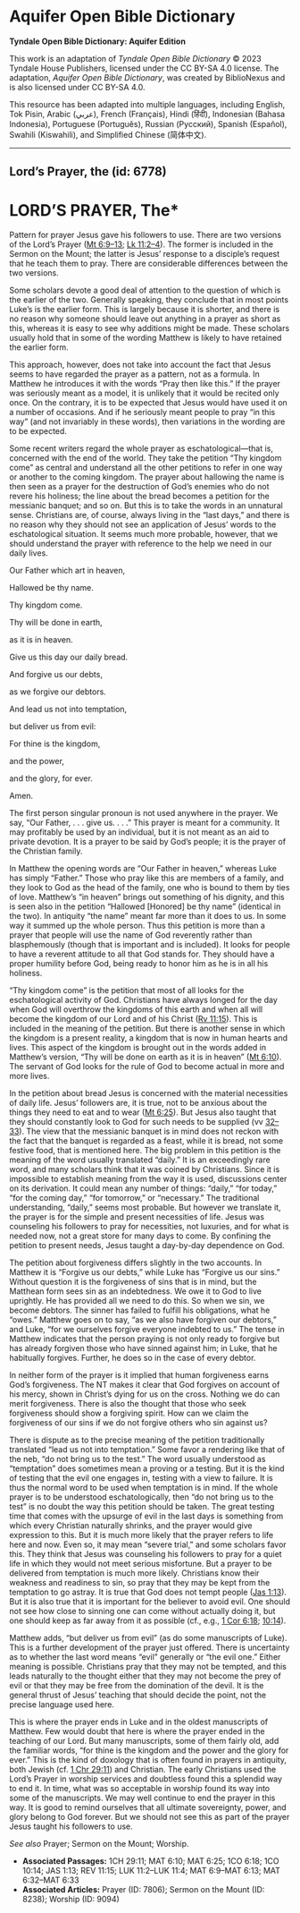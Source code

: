 # Aquifer Open Bible Dictionary

**Tyndale Open Bible Dictionary: Aquifer Edition**

This work is an adaptation of *Tyndale Open Bible Dictionary* © 2023 Tyndale House Publishers, licensed under the CC BY\-SA 4\.0 license. The adaptation, *Aquifer Open Bible Dictionary*, was created by BiblioNexus and is also licensed under CC BY\-SA 4\.0\.

This resource has been adapted into multiple languages, including English, Tok Pisin, Arabic (عربي), French (Français), Hindi (हिंदी), Indonesian (Bahasa Indonesia), Portuguese (Português), Russian (Русский), Spanish (Español), Swahili (Kiswahili), and Simplified Chinese (简体中文).



--------------------------------

## Lord’s Prayer, the (id: 6778)

LORD’S PRAYER, The\*
====================

Pattern for prayer Jesus gave his followers to use. There are two versions of the Lord’s Prayer ([Mt 6:9–13](https://ref.ly/Matt6:9-Matt6:13); [Lk 11:2–4](https://ref.ly/Luke11:2-Luke11:4)). The former is included in the Sermon on the Mount; the latter is Jesus’ response to a disciple’s request that he teach them to pray. There are considerable differences between the two versions.

Some scholars devote a good deal of attention to the question of which is the earlier of the two. Generally speaking, they conclude that in most points Luke’s is the earlier form. This is largely because it is shorter, and there is no reason why someone should leave out anything in a prayer as short as this, whereas it is easy to see why additions might be made. These scholars usually hold that in some of the wording Matthew is likely to have retained the earlier form.

This approach, however, does not take into account the fact that Jesus seems to have regarded the prayer as a pattern, not as a formula. In Matthew he introduces it with the words “Pray then like this.” If the prayer was seriously meant as a model, it is unlikely that it would be recited only once. On the contrary, it is to be expected that Jesus would have used it on a number of occasions. And if he seriously meant people to pray “in this way” (and not invariably in these words), then variations in the wording are to be expected.

Some recent writers regard the whole prayer as eschatological—that is, concerned with the end of the world. They take the petition “Thy kingdom come” as central and understand all the other petitions to refer in one way or another to the coming kingdom. The prayer about hallowing the name is then seen as a prayer for the destruction of God’s enemies who do not revere his holiness; the line about the bread becomes a petition for the messianic banquet; and so on. But this is to take the words in an unnatural sense. Christians are, of course, always living in the “last days,” and there is no reason why they should not see an application of Jesus’ words to the eschatological situation. It seems much more probable, however, that we should understand the prayer with reference to the help we need in our daily lives.

Our Father which art in heaven,

Hallowed be thy name.

Thy kingdom come.

Thy will be done in earth,

as it is in heaven.

Give us this day our daily bread.

And forgive us our debts,

as we forgive our debtors.

And lead us not into temptation,

but deliver us from evil:

For thine is the kingdom,

and the power,

and the glory, for ever.

Amen.

The first person singular pronoun is not used anywhere in the prayer. We say, “Our Father, . . . give us. . . .” This prayer is meant for a community. It may profitably be used by an individual, but it is not meant as an aid to private devotion. It is a prayer to be said by God’s people; it is the prayer of the Christian family.

In Matthew the opening words are “Our Father in heaven,” whereas Luke has simply “Father.” Those who pray like this are members of a family, and they look to God as the head of the family, one who is bound to them by ties of love. Matthew’s “in heaven” brings out something of his dignity, and this is seen also in the petition “Hallowed \[Honored] be thy name” (identical in the two). In antiquity “the name” meant far more than it does to us. In some way it summed up the whole person. Thus this petition is more than a prayer that people will use the name of God reverently rather than blasphemously (though that is important and is included). It looks for people to have a reverent attitude to all that God stands for. They should have a proper humility before God, being ready to honor him as he is in all his holiness.

“Thy kingdom come” is the petition that most of all looks for the eschatological activity of God. Christians have always longed for the day when God will overthrow the kingdoms of this earth and when all will become the kingdom of our Lord and of his Christ ([Rv 11:15](https://ref.ly/Rev11:15)). This is included in the meaning of the petition. But there is another sense in which the kingdom is a present reality, a kingdom that is now in human hearts and lives. This aspect of the kingdom is brought out in the words added in Matthew’s version, “Thy will be done on earth as it is in heaven” ([Mt 6:10](https://ref.ly/Matt6:10)). The servant of God looks for the rule of God to become actual in more and more lives.

In the petition about bread Jesus is concerned with the material necessities of daily life. Jesus’ followers are, it is true, not to be anxious about the things they need to eat and to wear ([Mt 6:25](https://ref.ly/Matt6:25)). But Jesus also taught that they should constantly look to God for such needs to be supplied (vv [32–33](https://ref.ly/Matt6:32-Matt6:33)). The view that the messianic banquet is in mind does not reckon with the fact that the banquet is regarded as a feast, while it is bread, not some festive food, that is mentioned here. The big problem in this petition is the meaning of the word usually translated “daily.” It is an exceedingly rare word, and many scholars think that it was coined by Christians. Since it is impossible to establish meaning from the way it is used, discussions center on its derivation. It could mean any number of things: “daily,” “for today,” “for the coming day,” “for tomorrow,” or “necessary.” The traditional understanding, “daily,” seems most probable. But however we translate it, the prayer is for the simple and present necessities of life. Jesus was counseling his followers to pray for necessities, not luxuries, and for what is needed now, not a great store for many days to come. By confining the petition to present needs, Jesus taught a day\-by\-day dependence on God.

The petition about forgiveness differs slightly in the two accounts. In Matthew it is “Forgive us our debts,” while Luke has “Forgive us our sins.” Without question it is the forgiveness of sins that is in mind, but the Matthean form sees sin as an indebtedness. We owe it to God to live uprightly. He has provided all we need to do this. So when we sin, we become debtors. The sinner has failed to fulfill his obligations, what he “owes.” Matthew goes on to say, “as we also have forgiven our debtors,” and Luke, “for we ourselves forgive everyone indebted to us.” The tense in Matthew indicates that the person praying is not only ready to forgive but has already forgiven those who have sinned against him; in Luke, that he habitually forgives. Further, he does so in the case of every debtor.

In neither form of the prayer is it implied that human forgiveness earns God’s forgiveness. The NT makes it clear that God forgives on account of his mercy, shown in Christ’s dying for us on the cross. Nothing we do can merit forgiveness. There is also the thought that those who seek forgiveness should show a forgiving spirit. How can we claim the forgiveness of our sins if we do not forgive others who sin against us?

There is dispute as to the precise meaning of the petition traditionally translated “lead us not into temptation.” Some favor a rendering like that of the neb, “do not bring us to the test.” The word usually understood as “temptation” does sometimes mean a proving or a testing. But it is the kind of testing that the evil one engages in, testing with a view to failure. It is thus the normal word to be used when temptation is in mind. If the whole prayer is to be understood eschatologically, then “do not bring us to the test” is no doubt the way this petition should be taken. The great testing time that comes with the upsurge of evil in the last days is something from which every Christian naturally shrinks, and the prayer would give expression to this. But it is much more likely that the prayer refers to life here and now. Even so, it may mean “severe trial,” and some scholars favor this. They think that Jesus was counseling his followers to pray for a quiet life in which they would not meet serious misfortune. But a prayer to be delivered from temptation is much more likely. Christians know their weakness and readiness to sin, so pray that they may be kept from the temptation to go astray. It is true that God does not tempt people ([Jas 1:13](https://ref.ly/Jas1:13)). But it is also true that it is important for the believer to avoid evil. One should not see how close to sinning one can come without actually doing it, but one should keep as far away from it as possible (cf., e.g., [1 Cor 6:18](https://ref.ly/1Cor6:18); [10:14](https://ref.ly/1Cor10:14)).

Matthew adds, “but deliver us from evil” (as do some manuscripts of Luke). This is a further development of the prayer just offered. There is uncertainty as to whether the last word means “evil” generally or “the evil one.” Either meaning is possible. Christians pray that they may not be tempted, and this leads naturally to the thought either that they may not become the prey of evil or that they may be free from the domination of the devil. It is the general thrust of Jesus’ teaching that should decide the point, not the precise language used here.

This is where the prayer ends in Luke and in the oldest manuscripts of Matthew. Few would doubt that here is where the prayer ended in the teaching of our Lord. But many manuscripts, some of them fairly old, add the familiar words, “for thine is the kingdom and the power and the glory for ever.” This is the kind of doxology that is often found in prayers in antiquity, both Jewish (cf. [1 Chr 29:11](https://ref.ly/1Chr29:11)) and Christian. The early Christians used the Lord’s Prayer in worship services and doubtless found this a splendid way to end it. In time, what was so acceptable in worship found its way into some of the manuscripts. We may well continue to end the prayer in this way. It is good to remind ourselves that all ultimate sovereignty, power, and glory belong to God forever. But we should not see this as part of the prayer Jesus taught his followers to use.

*See also* Prayer; Sermon on the Mount; Worship.

* **Associated Passages:** 1CH 29:11; MAT 6:10; MAT 6:25; 1CO 6:18; 1CO 10:14; JAS 1:13; REV 11:15; LUK 11:2–LUK 11:4; MAT 6:9–MAT 6:13; MAT 6:32–MAT 6:33
* **Associated Articles:** Prayer (ID: 7806); Sermon on the Mount (ID: 8238); Worship (ID: 9094)

